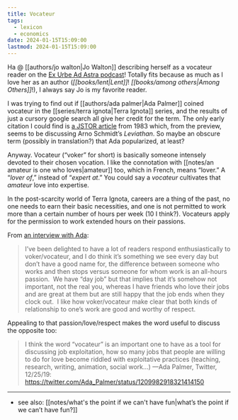 ```yaml
---
title: Vocateur
tags:
  - lexicon
  - economics
date: 2024-01-15T15:09:00
lastmod: 2024-01-15T15:09:00
---
```

Ha @ [[authors/jo walton|Jo Walton]] describing herself as a vocateur reader on the [Ex Urbe Ad Astra podcast](https://exurbe.libsyn.com/)! Totally fits because as much as I love her as an author (*[[books/lent|Lent]]*! *[[books/among others|Among Others]]*!), I always say Jo is my favorite reader. 

I was trying to find out if [[authors/ada palmer|Ada Palmer]] coined vocateur in the [[series/terra ignota|Terra Ignota]] series, and the results of just a cursory google search all give her credit for the term. The only early citation I could find is [a JSTOR article](https://www.jstor.org/stable/26281186) from 1983 which, from the preview, seems to be discussing Arno Schmidt’s *Leviathan*. So maybe an obscure term (possibly in translation?) that Ada popularized, at least? 

Anyway. Vocateur (“voker” for short) is basically someone intensely devoted to their chosen vocation. I like the connotation with [[notes/an amateur is one who loves|amateur]] too, which in French, means “lover.” A “*lover of*,” instead of “*expert at*.” You could say a *vocateur* cultivates that *amateur* love into expertise.

In the post-scarcity world of Terra Ignota, careers are a thing of the past, no one needs to earn their basic necessities, and one is not permitted to work more than a certain number of hours per week (10 I think?). Vocateurs apply for the permission to work extended hours on their passions. 

From [an interview with Ada](https://mrissa.livejournal.com/966088.html?): 

> I’ve been delighted to have a lot of readers respond enthusiastically to voker/vocateur, and I do think it’s something we see every day but don’t have a good name for, the difference between someone who works and then stops versus someone for whom work is an all-hours passion.  We have “day job” but that implies that it’s somehow not important, not the real you, whereas I have friends who love their jobs and are great at them but are still happy that the job ends when they clock out.  I like how voker/vocateur make clear that both kinds of relationship to one’s work are good and worthy of respect.

Appealing to that passion/love/respect makes the word useful to discuss the opposite too:

> I think the word “vocateur” is an important one to have as a tool for discussing job exploitation, how so many jobs that people are willing to do for love become riddled with exploitative practices (teaching, research, writing, animation, social work...) —Ada Palmer, Twitter, 12/25/19: https://twitter.com/Ada_Palmer/status/1209982918321414150

---
- see also: [[notes/what's the point if we can't have fun|what’s the point if we can’t have fun?]]